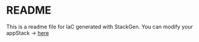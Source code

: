 # README
This is a readme file for IaC generated with StackGen.
You can modify your appStack -> [here](http://main.dev.stackgen.com/appstacks/c3582f57-5533-4465-b63b-cdfed3aca993)
